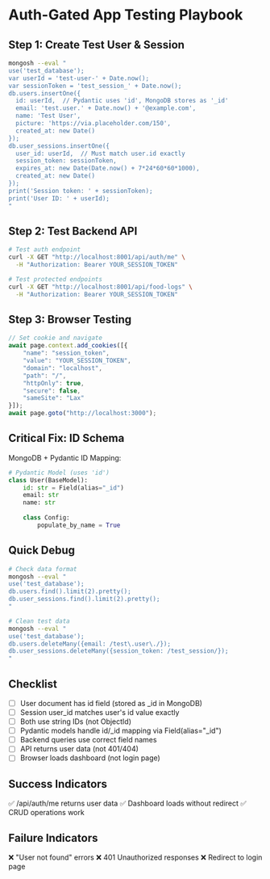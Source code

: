 # Auth-Gated App Testing Playbook

## Step 1: Create Test User & Session
```bash
mongosh --eval "
use('test_database');
var userId = 'test-user-' + Date.now();
var sessionToken = 'test_session_' + Date.now();
db.users.insertOne({
  id: userId,  // Pydantic uses 'id', MongoDB stores as '_id'
  email: 'test.user.' + Date.now() + '@example.com',
  name: 'Test User',
  picture: 'https://via.placeholder.com/150',
  created_at: new Date()
});
db.user_sessions.insertOne({
  user_id: userId,  // Must match user.id exactly
  session_token: sessionToken,
  expires_at: new Date(Date.now() + 7*24*60*60*1000),
  created_at: new Date()
});
print('Session token: ' + sessionToken);
print('User ID: ' + userId);
"
```

## Step 2: Test Backend API
```bash
# Test auth endpoint
curl -X GET "http://localhost:8001/api/auth/me" \
  -H "Authorization: Bearer YOUR_SESSION_TOKEN"

# Test protected endpoints
curl -X GET "http://localhost:8001/api/food-logs" \
  -H "Authorization: Bearer YOUR_SESSION_TOKEN"
```

## Step 3: Browser Testing
```javascript
// Set cookie and navigate
await page.context.add_cookies([{
    "name": "session_token",
    "value": "YOUR_SESSION_TOKEN",
    "domain": "localhost",
    "path": "/",
    "httpOnly": true,
    "secure": false,
    "sameSite": "Lax"
}]);
await page.goto("http://localhost:3000");
```

## Critical Fix: ID Schema
MongoDB + Pydantic ID Mapping:

```python
# Pydantic Model (uses 'id')
class User(BaseModel):
    id: str = Field(alias="_id")
    email: str
    name: str
    
    class Config:
        populate_by_name = True
```

## Quick Debug
```bash
# Check data format
mongosh --eval "
use('test_database');
db.users.find().limit(2).pretty();
db.user_sessions.find().limit(2).pretty();
"

# Clean test data
mongosh --eval "
use('test_database');
db.users.deleteMany({email: /test\.user\./});
db.user_sessions.deleteMany({session_token: /test_session/});
"
```

## Checklist
- [ ] User document has id field (stored as _id in MongoDB)
- [ ] Session user_id matches user's id value exactly
- [ ] Both use string IDs (not ObjectId)
- [ ] Pydantic models handle id/_id mapping via Field(alias="_id")
- [ ] Backend queries use correct field names
- [ ] API returns user data (not 401/404)
- [ ] Browser loads dashboard (not login page)

## Success Indicators
✅ /api/auth/me returns user data
✅ Dashboard loads without redirect
✅ CRUD operations work

## Failure Indicators
❌ "User not found" errors
❌ 401 Unauthorized responses
❌ Redirect to login page
